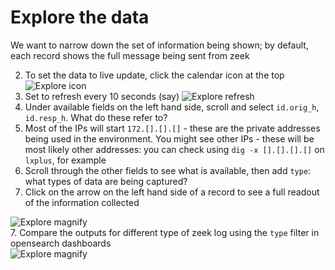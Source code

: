 # Explore the data

We want to narrow down the set of information being shown; by default, each record shows the full message being sent from zeek 

2. To set the data to live update, click the calendar icon at the top
![Explore icon](images/explore_1.png)
3. Set to refresh every 10 seconds (say)
![Explore refresh](images/explore_2.png)
3. Under available fields on the left hand side, scroll and select `id.orig_h`, `id.resp_h`. What do these refer to?
4. Most of the IPs will start `172.[].[].[]` - these are the private addresses being used in the environment. You might see other IPs - these will be most likely other addresses: you can check using `dig -x [].[].[].[]` on `lxplus`, for example
5. Scroll through the other fields to see what is available, then add `type`: what types of data are being captured?
6. Click on the arrow on the left hand side of a record to see a full readout of the information collected  

![Explore magnify](images/explore_3.png)  
7. Compare the outputs for different type of zeek log using the `type` filter in opensearch dashboards  
![Explore magnify](images/explore_5.png) 